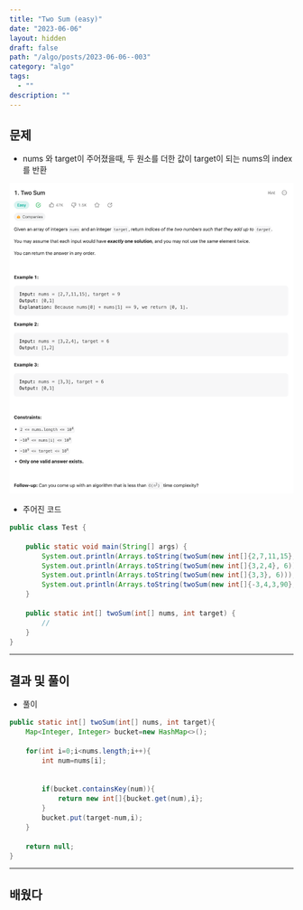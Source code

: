 ```yaml
---
title: "Two Sum (easy)"
date: "2023-06-06"
layout: hidden
draft: false
path: "/algo/posts/2023-06-06--003"
category: "algo"
tags:
  - ""
description: ""
---
```


## 문제
- nums 와 target이 주어졌을때, 두 원소를 더한 값이 target이 되는 nums의 index를 반환

![](./003.PNG)

- 주어진 코드

```java
public class Test {

    public static void main(String[] args) {
        System.out.println(Arrays.toString(twoSum(new int[]{2,7,11,15}, 9)));
        System.out.println(Arrays.toString(twoSum(new int[]{3,2,4}, 6)));
        System.out.println(Arrays.toString(twoSum(new int[]{3,3}, 6)));
        System.out.println(Arrays.toString(twoSum(new int[]{-3,4,3,90}, 0)));
    }

    public static int[] twoSum(int[] nums, int target) {
        //
    }
}
```

---

## 결과 및 풀이
- 풀이

```java
public static int[] twoSum(int[] nums, int target){
    Map<Integer, Integer> bucket=new HashMap<>();
    
    for(int i=0;i<nums.length;i++){
        int num=nums[i];
    
    
        if(bucket.containsKey(num)){
            return new int[]{bucket.get(num),i};
        }
        bucket.put(target-num,i);
    }
    
    return null;
}
```

---

## 배웠다

